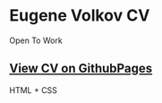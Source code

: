 # Eugene Volkov CV

Open To Work

## [View CV on GithubPages](https://eugenewolf507.github.io/cv/)

HTML + CSS<br />

